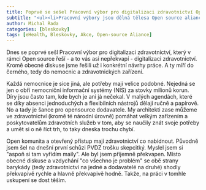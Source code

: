 ```yaml
---
title: Poprvé se sešel Pracovní výbor pro digitalizaci zdravotnictví Open source aliance
subtitle: "<ul><li>Pracovní výbory jsou dělná tělesa Open source aliance, která se věnují vždy dané problematice<li>PV pro digitalizaci zdravotnictví se chce v první řadě věnovat možnostem open-source u zdravotnických zařízení a standardům<li>Na stole byly už i první konkrétní návrhy...</ul>"
author: Michal Rada
categories: [bleskovky]
tags: [eHealth, Bleskovky, Akce, Open-source Aliance]
---
```


Dnes se poprvé sešl Pracovní výbor pro digitalizaci zdravotnictví, který v rámci Open source řeší - a to vás asi nepřekvapí - digitalizaci zdravotnictví. Kromě obecné diskuse jsme řešili už i konkrétní návrhy práce. A ty míří do černého, tedy do nemocnic a zdravotnických zařízení. 

Každá nemocnice je sice jiná, ale potřeby mají velice podobné. Nejedná se jen o obří nemocniční informační systémy (NIS) za stovky milionů korun. Díry jsou často tam, kde bych je ani já nečekal. V malých agendách, které se díky absenci jednoduchých a flexibilních nástrojů dělají ručně a papírově. No a tady je šance pro opensource dodavatele. My architekti zase můžeme ve zdravotnictví (kromě té národní úrovně) pomáhat velkým zařízením a poskytovatelům zdravotních služeb v tom, aby se naučily znát svoje potřeby a umět si o ně říct trh, to taky dneska trochu chybí. 

Open komunita a otevřený přístup mají zdravotnictví co nabídnout. Původně jsem šel na dnešní první schůzi PVDZ trošku skepcitký. Myslel jsem si "aspoň si tam vyřídím maily". Ale byl jsem příjemně překvapen. Místo obecné diskuse a vzdychání "co všechno je problém" se obě strany barykády (tedy zdravotnictví na jedné a dodavatelé na druhé) shodly překvapivě rychle a hlavně překvapivě hodně. Takže, na práci v tomhle uskupení se dost těším.